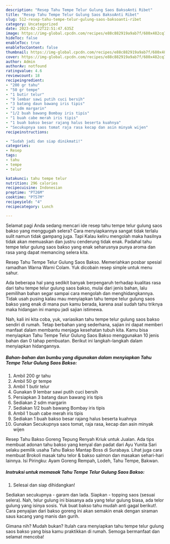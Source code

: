 ```yaml
---
description: "Resep Tahu Tempe Telur Gulung Saos BaksoAnti Ribet"
title: "Resep Tahu Tempe Telur Gulung Saos BaksoAnti Ribet"
slug: 512-resep-tahu-tempe-telur-gulung-saos-baksoanti-ribet
category: Uncategorized
date: 2023-02-22T22:51:47.635Z
image: https://img-global.cpcdn.com/recipes/e88c882919a9ab7f/680x482cq70/tahu-tempe-telur-gulung-saos-bakso-foto-resep-utama.jpg
hideToc: false
enableToc: true
enableTocContent: false
thumbnail: https://img-global.cpcdn.com/recipes/e88c882919a9ab7f/680x482cq70/tahu-tempe-telur-gulung-saos-bakso-foto-resep-utama.jpg
cover: https://img-global.cpcdn.com/recipes/e88c882919a9ab7f/680x482cq70/tahu-tempe-telur-gulung-saos-bakso-foto-resep-utama.jpg
author: Admin
authorAv: notfound
ratingvalue: 4.6
reviewcount: 18
recipeingredient:
- "200 gr tahu"
- "50 gr tempe"
- "1 butir telur"
- "9 lembar sawi putih cuci bersih"
- "3 batang daun bawang iris tipis"
- "2 sdm margarin"
- "1/2 buah bawang Bombay iris tipis"
- "1 buah cabe merah iris tipis"
- "1 buah bakso besar rajang halus beserta kuahnya"
- "Secukupnya saos tomat raja rasa kecap dan asin minyak wijen"
recipeinstructions:

- "Sudah jadi dan siap dinikmati!"
categories:
- Resep
tags:
- tahu
- tempe
- telur

katakunci: tahu tempe telur 
nutrition: 296 calories
recipecuisine: Indonesian
preptime: "PT26M"
cooktime: "PT57M"
recipeyield: "4"
recipecategory: Lunch

---
```



Selamat pagi Anda sedang mencari ide resep tahu tempe telur gulung saos bakso yang menggugah selera? Cara menyiapkannya sangat tidak terlalu sulit namun tidak gampang juga. Tapi Kalau keliru mengolah maka hasilnya tidak akan memuaskan dan justru cenderung tidak enak. Padahal tahu tempe telur gulung saos bakso yang enak seharusnya punya aroma dan rasa yang dapat memancing selera kita.


Resep Tahu Tempe Telur Gulung Saos Bakso. Memeriahkan posbar spesial ramadhan Warna Warni Colam. Yuk dicobain resep simple untuk menu sahur.

Ada beberapa hal yang sedikit banyak berpengaruh terhadap kualitas rasa dari tahu tempe telur gulung saos bakso, mulai dari jenis bahan, lalu pemilihan bahan segar sampai cara mengolah dan menghidangkannya. Tidak usah pusing kalau mau menyiapkan tahu tempe telur gulung saos bakso yang enak di mana pun kamu berada, karena asal sudah tahu triknya maka hidangan ini mampu jadi sajian istimewa.


Nah, kali ini kita coba, yuk, variasikan tahu tempe telur gulung saos bakso sendiri di rumah. Tetap berbahan yang sederhana, sajian ini dapat memberi manfaat dalam membantu menjaga kesehatan tubuh kita. Kamu bisa menyiapkan Tahu Tempe Telur Gulung Saos Bakso menggunakan 10 jenis bahan dan 0 tahap pembuatan. Berikut ini langkah-langkah dalam menyiapkan hidangannya.

<!--inarticleads1-->

##### Bahan-bahan dan bumbu yang digunakan dalam menyiapkan Tahu Tempe Telur Gulung Saos Bakso:

1. Ambil 200 gr tahu
1. Ambil 50 gr tempe
1. Ambil 1 butir telur
1. Gunakan 9 lembar sawi putih cuci bersih
1. Persiapkan 3 batang daun bawang iris tipis
1. Sediakan 2 sdm margarin
1. Sediakan 1/2 buah bawang Bombay iris tipis
1. Ambil 1 buah cabe merah iris tipis
1. Sediakan 1 buah bakso besar rajang halus beserta kuahnya
1. Gunakan Secukupnya saos tomat, raja rasa, kecap dan asin minyak wijen


Resep Tahu Bakso Goreng Tepung Renyah Kriuk untuk Jualan. Ada tips membuat adonan tahu bakso yang kenyal dan padat dari Ayu Yunita Sari selaku pemilik usaha Tahu Bakso Mantap Boss di Surabaya. Lihat juga cara membuat Brokoli masak tahu telor &amp; bakso salmon dan masakan sehari-hari lainnya. Isi Piringku: Ayam Goreng Rempah, Lodeh, Tahu Tempe, Bakwan. 

<!--inarticleads2-->

##### Instruksi untuk memasak Tahu Tempe Telur Gulung Saos Bakso:


1. Selesai dan siap dihidangkan!

Sediakan secukupnya - garam dan lada. Siapkan - topping saos (sesuai selera). Nah, telur gulung ini biasanya ada yang telur gulung biasa, ada telor gulung yang isinya sosis. Yuk buat bakso tahu mudah anti gagal berikut!. Cara penyajian dari bakso goreng ini akan semakin enak dengan siraman saus kacang yang manis dan gurih. 

Gimana nih? Mudah bukan? Itulah cara menyiapkan tahu tempe telur gulung saos bakso yang bisa kamu praktikkan di rumah. Semoga bermanfaat dan selamat mencoba!
